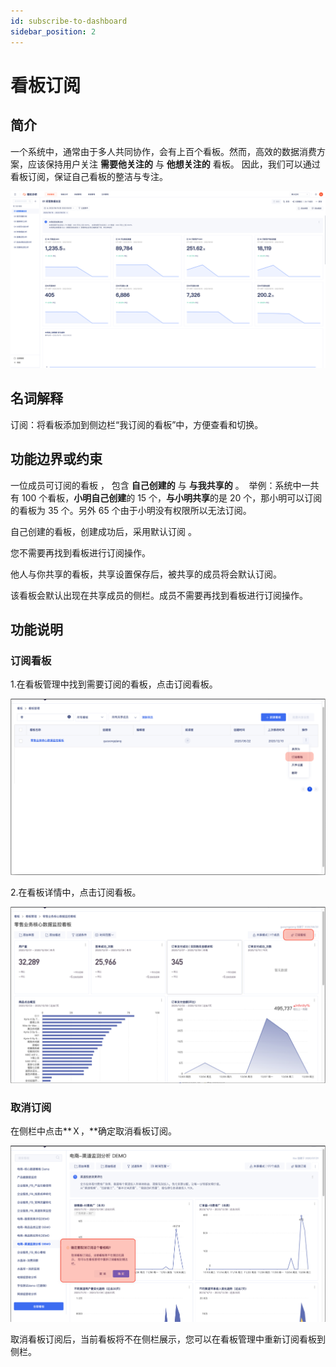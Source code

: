 ```yaml
---
id: subscribe-to-dashboard
sidebar_position: 2
---
```


# 看板订阅

## 简介[](#jian-jie)

一个系统中，通常由于多人共同协作，会有上百个看板。然而，高效的数据消费方案，应该保持用户关注 **需要他关注的** 与 **他想关注的** 看板。 因此，我们可以通过看板订阅，保证自己看板的整洁与专注。

![图 32](/img/3bb7e7aab7b1a2b0e434b83a89b010e59bd201bd3127c46459b113b6594c1ca9.png)  


## 名词解释[](#ming-ci-jie-shi)

订阅：将看板添加到侧边栏“我订阅的看板”中，方便查看和切换。

## 功能边界或约束[](#gong-neng-bian-jie-huo-yue-shu)

一位成员可订阅的看板 ， 包含 **自己创建的** 与 **与我共享的** 。 ‌ 举例：系统中一共有 100 个看板，**小明自己创建**的 15 个，**与小明共享**的是 20 个，那小明可以订阅的看板为 35 个。另外 65 个由于小明没有权限所以无法订阅。

自己创建的看板，创建成功后，采用默认订阅 。

您不需要再找到看板进行订阅操作。

他人与你共享的看板，共享设置保存后，被共享的成员将会默认订阅。

该看板会默认出现在共享成员的侧栏。成员不需要再找到看板进行订阅操作。

## 功能说明[](#gong-neng-shuo-ming)

### 订阅看板[](#ding-yue-kan-ban)

1.在看板管理中找到需要订阅的看板，点击订阅看板。

![](/img/assets-M2qbZInaXgdm8kkNosp-MkLnBLTy1C-i06gAJ_k-MkLnJ9O5FdSZb4hGqiGimage.png)

2.在看板详情中，点击订阅看板。

![](/img/assets-M2qbZInaXgdm8kkNosp-MkLnBLTy1C-i06gAJ_k-MkLndLb-tfmJENnSyxximage.png)

### 取消订阅[](#qu-xiao-ding-yue)

在侧栏中点击**Ｘ，**确定取消看板订阅。

![](/img/assets-M2qbZInaXgdm8kkNosp-MkLnBLTy1C-i06gAJ_k-MkLnm0J92gJVC9kE3m9image.png)

取消看板订阅后，当前看板将不在侧栏展示，您可以在看板管理中重新订阅看板到侧栏。

​
